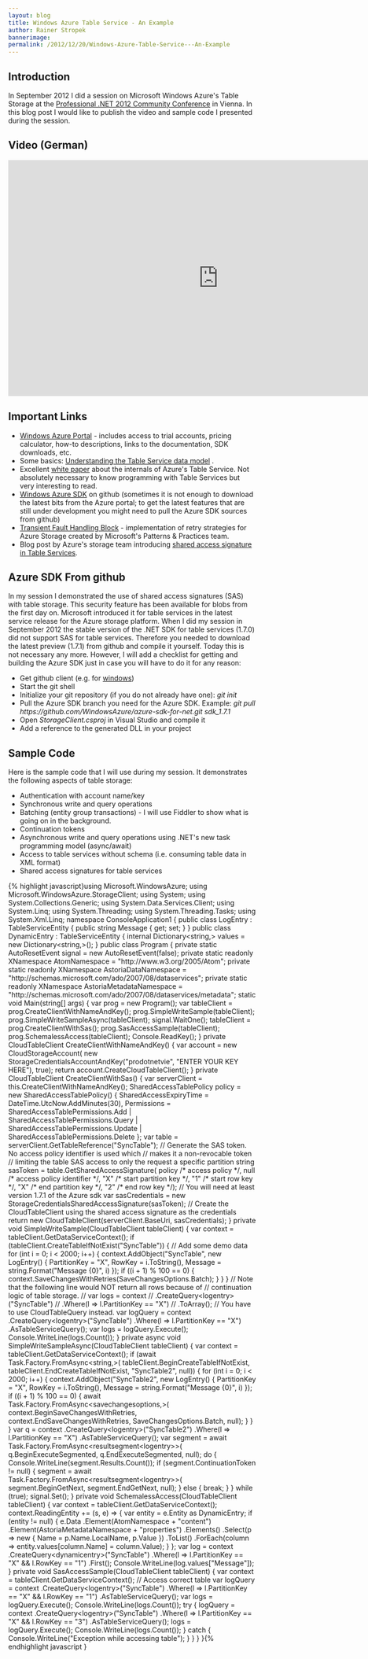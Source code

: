 ```yaml
---
layout: blog
title: Windows Azure Table Service - An Example
author: Rainer Stropek
bannerimage: 
permalink: /2012/12/20/Windows-Azure-Table-Service---An-Example
---
```


<h2 xmlns="http://www.w3.org/1999/xhtml">Introduction</h2><p xmlns="http://www.w3.org/1999/xhtml">In September 2012 I did a session on Microsoft Windows Azure's Table Storage at the <a href="http://pronet2012.dotnet-austria.at/" target="_blank">Professional .NET 2012 Community Conference</a> in Vienna. In this blog post I would like to publish the video and sample code I presented during the session.</p><h2 xmlns="http://www.w3.org/1999/xhtml">Video (German)</h2><iframe width="853" height="480" src="https://www.youtube.com/embed/TjRM4L5JKzM?rel=0" frameborder="0" allowfullscreen="allowfullscreen" xmlns="http://www.w3.org/1999/xhtml"></iframe><h2 xmlns="http://www.w3.org/1999/xhtml">Important Links</h2><ul xmlns="http://www.w3.org/1999/xhtml">
  <li>
    <a href="http://www.windowsazure.com/" target="_blank">Windows Azure Portal</a> - includes access to trial accounts, pricing calculator, how-to descriptions, links to the documentation, SDK downloads, etc.</li>
  <li>Some basics: <a href="http://msdn.microsoft.com/en-us/library/windowsazure/dd179338.aspx" target="_blank">Understanding the Table Service data model</a> .</li>
  <li>Excellent <a href="http://blogs.msdn.com/b/windowsazurestorage/archive/2011/11/20/windows-azure-storage-a-highly-available-cloud-storage-service-with-strong-consistency.aspx" target="_blank">white paper</a> about the internals of Azure's Table Service. Not absolutely necessary to know programming with Table Services but very interesting to read.</li>
  <li>
    <a href="https://github.com/WindowsAzure/azure-sdk-for-net" target="_blank">Windows Azure SDK</a> on github (sometimes it is not enough to download the latest bits from the Azure portal; to get the latest features that are still under development you might need to pull the Azure SDK sources from github)</li>
  <li>
    <a href="http://msdn.microsoft.com/en-us/library/hh680934(v=pandp.50)" target="_blank">Transient Fault Handling Block</a> - implementation of retry strategies for Azure Storage created by Microsoft's Patterns &amp; Practices team.</li>
  <li>Blog post by Azure's storage team introducing <a href="http://blogs.msdn.com/b/windowsazurestorage/archive/2012/06/12/introducing-table-sas-shared-access-signature-queue-sas-and-update-to-blob-sas.aspx" target="_blank">shared access signature in Table Services</a>.</li>
</ul><h2 xmlns="http://www.w3.org/1999/xhtml">Azure SDK From github</h2><p xmlns="http://www.w3.org/1999/xhtml">In my session I demonstrated the use of shared access signatures (SAS) with table storage. This security feature has been available for blobs from the first day on. Microsoft introduced it for table services in the latest service release for the Azure storage platform. When I did my session in September 2012 the stable version of the .NET SDK for table services (1.7.0) did not support SAS for table services. Therefore you needed to download the latest preview (1.7.1) from github and compile it yourself. Today this is not necessary any more. However, I will add a checklist for getting and building the Azure SDK just in case you will have to do it for any reason:</p><ul xmlns="http://www.w3.org/1999/xhtml">
  <li>Get github client (e.g. for <a href="http://windows.github.com/" target="_blank">windows</a>)</li>
  <li>Start the git shell</li>
  <li>Initialize your git repository (if you do not already have one): <em>git init</em></li>
  <li>Pull the Azure SDK branch you need for the Azure SDK. Example: <em>git pull https://github.com/WindowsAzure/azure-sdk-for-net.git sdk_1.7.1</em></li>
  <li>Open <em>StorageClient.csproj</em> in Visual Studio and compile it</li>
  <li>Add a reference to the generated DLL in your project</li>
</ul><h2 xmlns="http://www.w3.org/1999/xhtml">Sample Code</h2><p xmlns="http://www.w3.org/1999/xhtml">Here is the sample code that I will use during my session. It demonstrates the following aspects of table storage:</p><ul xmlns="http://www.w3.org/1999/xhtml">
  <li>Authentication with account name/key</li>
  <li>Synchronous write and query operations</li>
  <li>Batching (entity group transactions) - I will use Fiddler to show what is going on in the background.</li>
  <li>Continuation tokens</li>
  <li>Asynchronous write and query operations using .NET's new task programming model (async/await)</li>
  <li>Access to table services without schema (i.e. consuming table data in XML format)</li>
  <li>Shared access signatures for table services</li>
</ul>{% highlight javascript}using Microsoft.WindowsAzure;&#xA;using Microsoft.WindowsAzure.StorageClient;&#xA;using System;&#xA;using System.Collections.Generic;&#xA;using System.Data.Services.Client;&#xA;using System.Linq;&#xA;using System.Threading;&#xA;using System.Threading.Tasks;&#xA;using System.Xml.Linq;&#xA;&#xA;namespace ConsoleApplication1&#xA;{&#xA;    public class LogEntry : TableServiceEntity&#xA;    {&#xA;        public string Message { get; set; }&#xA;    }&#xA;&#xA;    public class DynamicEntry : TableServiceEntity&#xA;    {&#xA;        internal Dictionary&lt;string,&gt; values = new Dictionary&lt;string,&gt;();&#xA;    }&#xA;&#xA;    public class Program&#xA;    {&#xA;        private static AutoResetEvent signal = new AutoResetEvent(false);&#xA;&#xA;        private static readonly XNamespace AtomNamespace = &quot;http://www.w3.org/2005/Atom&quot;;&#xA;        private static readonly XNamespace AstoriaDataNamespace = &quot;http://schemas.microsoft.com/ado/2007/08/dataservices&quot;;&#xA;        private static readonly XNamespace AstoriaMetadataNamespace = &quot;http://schemas.microsoft.com/ado/2007/08/dataservices/metadata&quot;;&#xA;&#xA;        static void Main(string[] args)&#xA;        {&#xA;            var prog = new Program();&#xA;            &#xA;            var tableClient = prog.CreateClientWithNameAndKey();&#xA;            prog.SimpleWriteSample(tableClient);&#xA;            prog.SimpleWriteSampleAsync(tableClient);&#xA;            signal.WaitOne();&#xA;&#xA;            tableClient = prog.CreateClientWithSas();&#xA;            prog.SasAccessSample(tableClient);&#xA;&#xA;            prog.SchemalessAccess(tableClient);&#xA;&#xA;            Console.ReadKey();&#xA;        }&#xA;&#xA;        private CloudTableClient CreateClientWithNameAndKey()&#xA;        {&#xA;            var account = new CloudStorageAccount(&#xA;                new StorageCredentialsAccountAndKey(&quot;prodotnetvie&quot;, &quot;ENTER YOUR KEY HERE&quot;), true);&#xA;            return account.CreateCloudTableClient();&#xA;        }&#xA;&#xA;        private CloudTableClient CreateClientWithSas()&#xA;        {&#xA;            var serverClient = this.CreateClientWithNameAndKey();&#xA;&#xA;            SharedAccessTablePolicy policy = new SharedAccessTablePolicy()&#xA;            {&#xA;                SharedAccessExpiryTime = DateTime.UtcNow.AddMinutes(30),&#xA;                Permissions = SharedAccessTablePermissions.Add&#xA;                    | SharedAccessTablePermissions.Query&#xA;                    | SharedAccessTablePermissions.Update&#xA;                    | SharedAccessTablePermissions.Delete&#xA;            };&#xA;&#xA;            var table = serverClient.GetTableReference(&quot;SyncTable&quot;);&#xA;&#xA;            // Generate the SAS token. No access policy identifier is used which&#xA;            // makes it a non-revocable token&#xA;            // limiting the table SAS access to only the request a specific partition&#xA;            string sasToken = table.GetSharedAccessSignature(&#xA;                policy   /* access policy */,&#xA;                null     /* access policy identifier */,&#xA;                &quot;X&quot; /* start partition key */,&#xA;                &quot;1&quot;     /* start row key */,&#xA;                &quot;X&quot; /* end partition key */,&#xA;                &quot;2&quot;     /* end row key */);&#xA;&#xA;            // You will need at least version 1.7.1 of the Azure sdk&#xA;            var sasCredentials = new StorageCredentialsSharedAccessSignature(sasToken);&#xA;            // Create the CloudTableClient using the shared access signature as the credentials&#xA;            return new CloudTableClient(serverClient.BaseUri, sasCredentials);&#xA;        }&#xA;&#xA;        private void SimpleWriteSample(CloudTableClient tableClient)&#xA;        {&#xA;            var context = tableClient.GetDataServiceContext();&#xA;            if (tableClient.CreateTableIfNotExist(&quot;SyncTable&quot;))&#xA;            {&#xA;                // Add some demo data&#xA;                for (int i = 0; i &lt; 2000; i++)&#xA;                {&#xA;                    context.AddObject(&quot;SyncTable&quot;, new LogEntry() { PartitionKey = &quot;X&quot;, RowKey = i.ToString(), Message = string.Format(&quot;Message {0}&quot;, i) });&#xA;                    if ((i + 1) % 100 == 0)&#xA;                    {&#xA;                        context.SaveChangesWithRetries(SaveChangesOptions.Batch);&#xA;                    }&#xA;                }&#xA;            }&#xA;&#xA;            // Note that the following line would NOT return all rows because of&#xA;            // continuation logic of table storage.&#xA;            // var logs = context&#xA;            //  .CreateQuery&lt;logentry&gt;(&quot;SyncTable&quot;)&#xA;            //  .Where(l =&gt; l.PartitionKey == &quot;X&quot;)&#xA;            //  .ToArray();&#xA;&#xA;            // You have to use CloudTableQuery instead.&#xA;            var logQuery = context&#xA;                .CreateQuery&lt;logentry&gt;(&quot;SyncTable&quot;)&#xA;                .Where(l =&gt; l.PartitionKey == &quot;X&quot;)&#xA;                .AsTableServiceQuery();&#xA;            var logs = logQuery.Execute();&#xA;            Console.WriteLine(logs.Count());&#xA;        }&#xA;&#xA;        private async void SimpleWriteSampleAsync(CloudTableClient tableClient)&#xA;        {&#xA;            var context = tableClient.GetDataServiceContext();&#xA;            if (await Task.Factory.FromAsync&lt;string,&gt;(&#xA;                tableClient.BeginCreateTableIfNotExist,&#xA;                tableClient.EndCreateTableIfNotExist,&#xA;                &quot;SyncTable2&quot;,&#xA;                null))&#xA;            {&#xA;                for (int i = 0; i &lt; 2000; i++)&#xA;                {&#xA;                    context.AddObject(&quot;SyncTable2&quot;, new LogEntry() { PartitionKey = &quot;X&quot;, RowKey = i.ToString(), Message = string.Format(&quot;Message {0}&quot;, i) });&#xA;                    if ((i + 1) % 100 == 0)&#xA;                    {&#xA;                        await Task.Factory.FromAsync&lt;savechangesoptions,&gt;(&#xA;                            context.BeginSaveChangesWithRetries,&#xA;                            context.EndSaveChangesWithRetries,&#xA;                            SaveChangesOptions.Batch,&#xA;                            null);&#xA;                    }&#xA;                }&#xA;            }&#xA;&#xA;            var q = context&#xA;                .CreateQuery&lt;logentry&gt;(&quot;SyncTable2&quot;)&#xA;                .Where(l =&gt; l.PartitionKey == &quot;X&quot;)&#xA;                .AsTableServiceQuery();&#xA;            var segment = await Task.Factory.FromAsync&lt;resultsegment&lt;logentry&gt;&gt;(&#xA;                q.BeginExecuteSegmented,&#xA;                q.EndExecuteSegmented,&#xA;                null);&#xA;            do&#xA;            {&#xA;                Console.WriteLine(segment.Results.Count());&#xA;&#xA;                if (segment.ContinuationToken != null)&#xA;                {&#xA;                    segment = await Task.Factory.FromAsync&lt;resultsegment&lt;logentry&gt;&gt;(&#xA;                        segment.BeginGetNext,&#xA;                        segment.EndGetNext,&#xA;                        null);&#xA;                }&#xA;                else&#xA;                {&#xA;                    break;&#xA;                }&#xA;            }&#xA;            while (true);&#xA;&#xA;            signal.Set();&#xA;        }&#xA;&#xA;        private void SchemalessAccess(CloudTableClient tableClient)&#xA;        {&#xA;            var context = tableClient.GetDataServiceContext();&#xA;            context.ReadingEntity += (s, e) =&gt;&#xA;            {&#xA;                var entity = e.Entity as DynamicEntry;&#xA;                if (entity != null)&#xA;                {&#xA;                    e.Data&#xA;                     .Element(AtomNamespace + &quot;content&quot;)&#xA;                     .Element(AstoriaMetadataNamespace + &quot;properties&quot;)&#xA;                     .Elements()&#xA;                     .Select(p =&gt;&#xA;                      new&#xA;                      {&#xA;                          Name = p.Name.LocalName,&#xA;                          p.Value&#xA;                      })&#xA;                     .ToList()&#xA;                     .ForEach(column =&gt; entity.values[column.Name] = column.Value);&#xA;                }&#xA;            };&#xA;&#xA;            var log = context&#xA;                .CreateQuery&lt;dynamicentry&gt;(&quot;SyncTable&quot;)&#xA;                .Where(l =&gt; l.PartitionKey == &quot;X&quot; &amp;&amp; l.RowKey == &quot;1&quot;)&#xA;                .First();&#xA;&#xA;            Console.WriteLine(log.values[&quot;Message&quot;]);&#xA;        }&#xA;&#xA;        private void SasAccessSample(CloudTableClient tableClient)&#xA;        {&#xA;            var context = tableClient.GetDataServiceContext();&#xA;&#xA;            // Access correct table&#xA;            var logQuery = context&#xA;                .CreateQuery&lt;logentry&gt;(&quot;SyncTable&quot;)&#xA;                .Where(l =&gt; l.PartitionKey == &quot;X&quot; &amp;&amp; l.RowKey == &quot;1&quot;)&#xA;                .AsTableServiceQuery();&#xA;            var logs = logQuery.Execute();&#xA;            Console.WriteLine(logs.Count());&#xA;&#xA;            try&#xA;            {&#xA;                logQuery = context&#xA;                    .CreateQuery&lt;logentry&gt;(&quot;SyncTable&quot;)&#xA;                    .Where(l =&gt; l.PartitionKey == &quot;X&quot; &amp;&amp; l.RowKey == &quot;3&quot;)&#xA;                    .AsTableServiceQuery();&#xA;                logs = logQuery.Execute();&#xA;                Console.WriteLine(logs.Count());&#xA;            }&#xA;            catch&#xA;            {&#xA;                Console.WriteLine(&quot;Exception while accessing table&quot;);&#xA;            }&#xA;        }&#xA;    }&#xA;}{% endhighlight javascript }